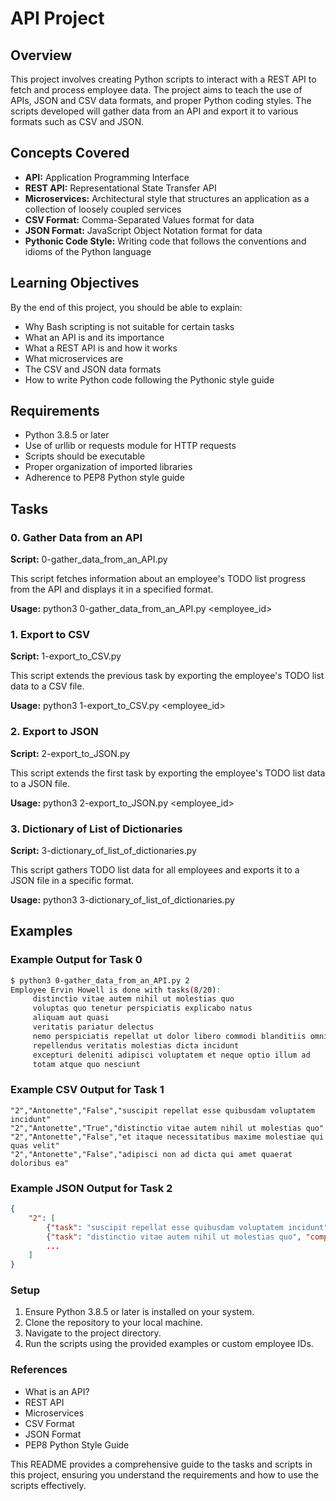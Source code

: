 # API Project

## Overview

This project involves creating Python scripts to interact with a REST API to fetch and process employee data. The project aims to teach the use of APIs, JSON and CSV data formats, and proper Python coding styles. The scripts developed will gather data from an API and export it to various formats such as CSV and JSON.

## Concepts Covered

- **API:** Application Programming Interface
- **REST API:** Representational State Transfer API
- **Microservices:** Architectural style that structures an application as a collection of loosely coupled services
- **CSV Format:** Comma-Separated Values format for data
- **JSON Format:** JavaScript Object Notation format for data
- **Pythonic Code Style:** Writing code that follows the conventions and idioms of the Python language

## Learning Objectives

By the end of this project, you should be able to explain:

- Why Bash scripting is not suitable for certain tasks
- What an API is and its importance
- What a REST API is and how it works
- What microservices are
- The CSV and JSON data formats
- How to write Python code following the Pythonic style guide

## Requirements

- Python 3.8.5 or later
- Use of urllib or requests module for HTTP requests
- Scripts should be executable
- Proper organization of imported libraries
- Adherence to PEP8 Python style guide

## Tasks

### 0. Gather Data from an API

**Script:** 0-gather_data_from_an_API.py

This script fetches information about an employee's TODO list progress from the API and displays it in a specified format.

**Usage:** python3 0-gather_data_from_an_API.py <employee_id>

### 1. Export to CSV

**Script:** 1-export_to_CSV.py

This script extends the previous task by exporting the employee's TODO list data to a CSV file.

**Usage:** python3 1-export_to_CSV.py <employee_id>

### 2. Export to JSON

**Script:** 2-export_to_JSON.py

This script extends the first task by exporting the employee's TODO list data to a JSON file.

**Usage:** python3 2-export_to_JSON.py <employee_id>

### 3. Dictionary of List of Dictionaries

**Script:** 3-dictionary_of_list_of_dictionaries.py

This script gathers TODO list data for all employees and exports it to a JSON file in a specific format.

**Usage:** python3 3-dictionary_of_list_of_dictionaries.py

## Examples

### Example Output for Task 0

```bash
$ python3 0-gather_data_from_an_API.py 2
Employee Ervin Howell is done with tasks(8/20):
     distinctio vitae autem nihil ut molestias quo
     voluptas quo tenetur perspiciatis explicabo natus
     aliquam aut quasi
     veritatis pariatur delectus
     nemo perspiciatis repellat ut dolor libero commodi blanditiis omnis
     repellendus veritatis molestias dicta incidunt
     excepturi deleniti adipisci voluptatem et neque optio illum ad
     totam atque quo nesciunt
```

### Example CSV Output for Task 1

```csv
"2","Antonette","False","suscipit repellat esse quibusdam voluptatem incidunt"
"2","Antonette","True","distinctio vitae autem nihil ut molestias quo"
"2","Antonette","False","et itaque necessitatibus maxime molestiae qui quas velit"
"2","Antonette","False","adipisci non ad dicta qui amet quaerat doloribus ea"
```

### Example JSON Output for Task 2

```json
{
    "2": [
        {"task": "suscipit repellat esse quibusdam voluptatem incidunt", "completed": false, "username": "Antonette"},
        {"task": "distinctio vitae autem nihil ut molestias quo", "completed": true, "username": "Antonette"},
        ...
    ]
}
```

### Setup

1. Ensure Python 3.8.5 or later is installed on your system.
2. Clone the repository to your local machine.
3. Navigate to the project directory.
4. Run the scripts using the provided examples or custom employee IDs.

### References

- What is an API?
- REST API
- Microservices
- CSV Format
- JSON Format
- PEP8 Python Style Guide

This README provides a comprehensive guide to the tasks and scripts in this project, ensuring you understand the requirements and how to use the scripts effectively.
